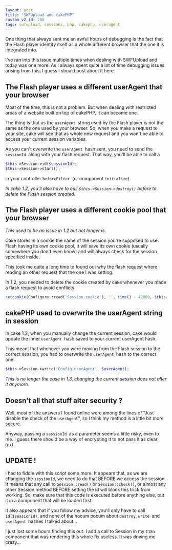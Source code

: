 ```yaml
---
layout: post
title: "SWFUpload and cakePHP"
custom_v2_id: 208
tags: swfupload, sessions, php, cakephp, useragent
---
```


One thing that always sent me an awful hours of debugging is the fact that the
Flash player identify itself as a whole different browser that the one it is
integrated into.

I've ran into this issue multiple times when dealing with SWFUpload and today
was one more. As I always spent quite a lot of time debugging issues arising
from this, I guess I should post about it here.

## The Flash player uses a different userAgent that your browser

Most of the time, this is not a problem. But when dealing with restricted
areas of a website built on top of cakePHP, it can become one.

The thing is that as the `userAgent `string used by the Flash player is not
the same as the one used by your browser. So, when you make a request to your
site, cake will see that as whole new request and you won't be able to access
your current session variables.

As you can't overwrite the `userAgent `hash sent, you need to send the
`sessionId `along with your flash request. That way, you'll be able to call a


```php
$this->Session->id($sessionId);
$this->Session->start();
```

in your controller `beforeFilter `(or component `initialize`)

_In cake 1.2, you'll also have to call `$this->Session->destroy()` before to
delete the Flash session created._

## The Flash player uses a different cookie pool that your browser

_This used to be an issue in 1.2 but not longer is._

Cake stores in a cookie the name of the session you're supposed to use. Flash
having its own cookie pool, it will save its own cookie (usually somewhere you
don't even know) and will always check for the session specified inside.

This took me quite a long time to found out why the flash request where
reading an other request that the one I was setting.

In 1.2, you needed to delete the cookie created by cake whenever you made a
flash request to avoid conflicts


```php
setcookie(Configure::read('Session.cookie'), '', time() - 42000, $this->Session->path);

```

## cakePHP used to overwrite the userAgent string in session

In cake 1.2, when you manually change the current session, cake would update
the inner `userAgent `hash saved to your current userAgent hash.

This meant that whenever you were moving from the Flash session to the correct
session, you had to overwrite the `userAgent `hash to the correct one.


```php
$this->Session->write('Config.userAgent', $userAgent);

```

_This is no longer the case in 1.3, changing the current session does not
alter it anymore._

## Doesn't all that stuff alter security ?

Well, most of the answers I found online were among the lines of "Just disable
the check of the `userAgent`", so I think my method is a little bit more
secure.

Anyway, passing a `sessionId `as a parameter seems a little risky, even to me.
I guess there should be a way of encrypting it to not pass it as clear text

## UPDATE !

I had to fiddle with this script some more. It appears that, as we are
changing the `sessionId`, we need to do that BEFORE we access the session. It
means that any call to `Session::read()` or `Session::check()`, or almost any
other Session method BEFORE setting the id will block this trick from working.
So, make sure that this code is executed before anything else, put it in a
component that will be loaded first.

It also appears that if you follow my advice, you'll only have to call
`id($sessionId)`, and none of the hocum pocum about `destroy`, `write `and
`userAgent `hashes I talked about...

I just lost some hours finding this out. I add a call to Session in my `I18n
`component that was rendering this whole fix useless. It was driving me
crazy...
